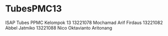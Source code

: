 # TubesPMC13
ISAP
Tubes PPMC Kelompok 13
13221078 Mochamad Arif Firdaus
13221082 Abbel Jatmiko
13221088 Nico Oktavianto Aritonang
